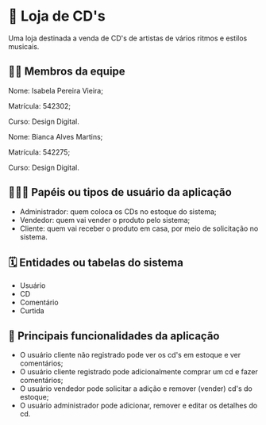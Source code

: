 # :checkered_flag: Loja de CD's

Uma loja destinada a venda de CD's de artistas de vários ritmos e estilos musicais.

## :technologist: Membros da equipe

Nome: Isabela Pereira Vieira;

Matrícula: 542302;

Curso: Design Digital.


Nome: Bianca Alves Martins;

Matrícula: 542275;

Curso: Design Digital.

## :people_holding_hands: Papéis ou tipos de usuário da aplicação

- Administrador: quem coloca os CDs no estoque do sistema;
- Vendedor: quem vai vender o produto pelo sistema;
- Cliente: quem vai receber o produto em casa, por meio de solicitação no sistema.

## :spiral_calendar: Entidades ou tabelas do sistema

- Usuário
- CD
- Comentário
- Curtida

## :triangular_flag_on_post:	 Principais funcionalidades da aplicação

- O usuário cliente não registrado pode ver os cd's em estoque e ver comentários;
- O usuário cliente registrado pode adicionalmente comprar um cd e fazer comentários;
- O usuário vendedor pode solicitar a adição e remover (vender) cd's do estoque;
- O usuário administrador pode adicionar, remover e editar os detalhes do cd.

<!---

----

:warning::warning::warning: As informações a seguir devem ser enviadas juntamente com a versão final do projeto. :warning::warning::warning:
----


## :desktop_computer: Tecnologias e frameworks utilizados

**Frontend:**

Lista as tecnologias, frameworks e bibliotecas utilizados.

**Backend:**

Lista as tecnologias, frameworks e bibliotecas utilizados.


## :shipit: Operações implementadas para cada entidade da aplicação


| Entidade| Criação | Leitura | Atualização | Remoção |
| --- | --- | --- | --- | --- |
| Entidade 1 | X |  X  |  | X |
| Entidade 2 | X |    |  X | X |
| Entidade 3 | X |    |  |  |

> Lembre-se que é necessário implementar o CRUD de pelo menos duas entidades.

## :neckbeard: Rotas da API REST utilizadas

| Método HTTP | URL |
| --- | --- |
| GET | api/entidade1/|
| POST | api/entidade2 |

--->
